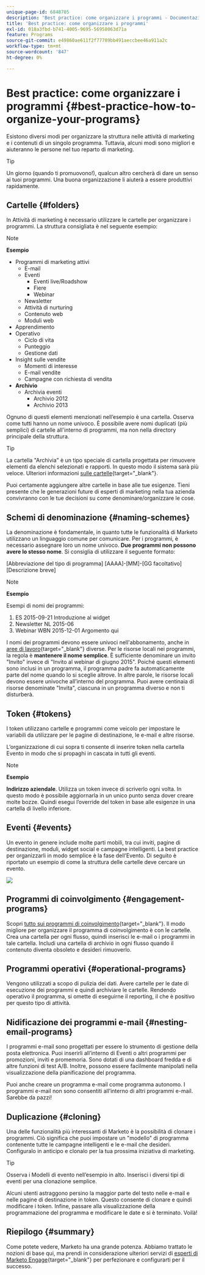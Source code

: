 ```yaml
---
unique-page-id: 6848705
description: 'Best practice: come organizzare i programmi - Documentazione di Marketo - Documentazione del prodotto'
title: 'Best practice: come organizzare i programmi'
exl-id: 018a3fbd-b741-4005-9695-56958063d71a
feature: Programs
source-git-commit: e49860ae611f2f77789bb491aeccbee46a911a2c
workflow-type: tm+mt
source-wordcount: '847'
ht-degree: 0%

---
```


# Best practice: come organizzare i programmi {#best-practice-how-to-organize-your-programs}

Esistono diversi modi per organizzare la struttura nelle attività di marketing e i contenuti di un singolo programma. Tuttavia, alcuni modi sono migliori e aiuteranno le persone nel tuo reparto di marketing.

>[!TIP]
>
>Un giorno (quando ti promuovono!), qualcun altro cercherà di dare un senso ai tuoi programmi. Una buona organizzazione li aiuterà a essere produttivi rapidamente.

## Cartelle {#folders}

In Attività di marketing è necessario utilizzare le cartelle per organizzare i programmi. La struttura consigliata è nel seguente esempio:

>[!NOTE]
>
>**Esempio**
>
>* Programmi di marketing attivi
>   * E-mail
>   * Eventi
>      * Eventi live/Roadshow
>      * Fiere
>      * Webinar
>   * Newsletter
>   * Attività di nurturing
>   * Contenuto web
>   * Moduli web
>* Apprendimento
>* Operativo
>   * Ciclo di vita
>   * Punteggio
>   * Gestione dati
>* Insight sulle vendite
>   * Momenti di interesse
>   * E-mail vendite
>   * Campagne con richiesta di vendita
>* **Archivio**
>   * Archivia eventi
>      * Archivio 2012
>      * Archivio 2013

Ognuno di questi elementi menzionati nell’esempio è una cartella. Osserva come tutti hanno un nome univoco. È possibile avere nomi duplicati (più semplici) di cartelle all&#39;interno di programmi, ma non nella directory principale della struttura.

>[!TIP]
>
>La cartella &quot;Archivia&quot; è un tipo speciale di cartella progettata per rimuovere elementi da elenchi selezionati e rapporti. In questo modo il sistema sarà più veloce. Ulteriori informazioni [sulle cartelle](/help/marketo/product-docs/core-marketo-concepts/miscellaneous/understanding-folders.md){target="_blank"}.

Puoi certamente aggiungere altre cartelle in base alle tue esigenze. Tieni presente che le generazioni future di esperti di marketing nella tua azienda convivranno con le tue decisioni su come denominare/organizzare le cose.

## Schemi di denominazione {#naming-schemes}

La denominazione è fondamentale, in quanto tutte le funzionalità di Marketo utilizzano un linguaggio comune per comunicare. Per i programmi, è necessario assegnare loro un nome univoco. **Due programmi non possono avere lo stesso nome**. Si consiglia di utilizzare il seguente formato:

[Abbreviazione del tipo di programma] [AAAA]-[MM]-[GG facoltativo] [Descrizione breve]

>[!NOTE]
>
>**Esempio**
>
>Esempi di nomi dei programmi:
>
>1. ES 2015-09-21 Introduzione al widget
>1. Newsletter NL 2015-06
>1. Webinar WBN 2015-12-01 Argomento qui

I nomi dei programmi devono essere univoci nell&#39;abbonamento, anche in [aree di lavoro](/help/marketo/product-docs/administration/workspaces-and-person-partitions/understanding-workspaces-and-person-partitions.md){target="_blank"} diverse.  Per le risorse locali nei programmi, la regola è **mantenere il nome semplice**. È sufficiente denominare un invito &quot;Invito&quot; invece di &quot;Invito al webinar di giugno 2015&quot;. Poiché questi elementi sono inclusi in un programma, il programma padre fa automaticamente parte del nome quando lo si sceglie altrove. In altre parole, le risorse locali devono essere univoche all’interno del programma. Puoi avere centinaia di risorse denominate &quot;Invita&quot;, ciascuna in un programma diverso e non ti disturberà.

## Token {#tokens}

I token utilizzano cartelle e programmi come veicolo per impostare le variabili da utilizzare per le pagine di destinazione, le e-mail e altre risorse.

L’organizzazione di cui sopra ti consente di inserire token nella cartella Evento in modo che si propaghi in cascata in tutti gli eventi.

>[!NOTE]
>
>**Esempio**
>
>**Indirizzo aziendale**. Utilizza un token invece di scriverlo ogni volta. In questo modo è possibile aggiornarla in un unico punto senza dover creare molte bozze. Quindi esegui l’override del token in base alle esigenze in una cartella di livello inferiore.

## Eventi {#events}

Un evento in genere include molte parti mobili, tra cui inviti, pagine di destinazione, moduli, widget social e campagne intelligenti. La best practice per organizzarli in modo semplice è la fase dell’Evento. Di seguito è riportato un esempio di come la struttura delle cartelle deve cercare un evento.

![](assets/capture.png)

## Programmi di coinvolgimento {#engagement-programs}

Scopri [tutto sui programmi di coinvolgimento](/help/marketo/product-docs/email-marketing/drip-nurturing/creating-an-engagement-program/understanding-engagement-programs.md){target="_blank"}. Il modo migliore per organizzare il programma di coinvolgimento è con le cartelle. Crea una cartella per ogni flusso, quindi inserisci le e-mail o i programmi in tale cartella. Includi una cartella di archivio in ogni flusso quando il contenuto diventa obsoleto e desideri rimuoverlo.

## Programmi operativi {#operational-programs}

Vengono utilizzati a scopo di pulizia dei dati. Avere cartelle per le date di esecuzione dei programmi e quindi archiviare le cartelle. Rendendo operativo il programma, si omette di eseguirne il reporting, il che è positivo per questo tipo di attività.

## Nidificazione dei programmi e-mail {#nesting-email-programs}

I programmi e-mail sono progettati per essere lo strumento di gestione della posta elettronica. Puoi inserirli all’interno di Eventi o altri programmi per promozioni, inviti e promemoria. Sono dotati di una dashboard fredda e di altre funzioni di test A/B. Inoltre, possono essere facilmente manipolati nella visualizzazione della pianificazione del programma.

Puoi anche creare un programma e-mail come programma autonomo. I programmi e-mail non sono consentiti all’interno di altri programmi e-mail. Sarebbe da pazzi!

## Duplicazione {#cloning}

Una delle funzionalità più interessanti di Marketo è la possibilità di clonare i programmi. Ciò significa che puoi impostare un &quot;modello&quot; di programma contenente tutte le campagne intelligenti e le e-mail che desideri. Configuralo in anticipo e clonalo per la tua prossima iniziativa di marketing.

>[!TIP]
>
>Osserva i Modelli di evento nell’esempio in alto. Inserisci i diversi tipi di eventi per una clonazione semplice.

Alcuni utenti astraggono persino la maggior parte del testo nelle e-mail e nelle pagine di destinazione in token. Questo consente di clonare e quindi modificare i token. Infine, passare alla visualizzazione della programmazione del programma e modificare le date e si è terminato. Voilà!

## Riepilogo {#summary}

Come potete vedere, Marketo ha una grande potenza. Abbiamo trattato le nozioni di base qui, ma prendi in considerazione ulteriori servizi di [esperti di Marketo Engage](https://business.adobe.com/products/marketo/services-support.html){target="_blank"} per perfezionare e configurarti per il successo.
